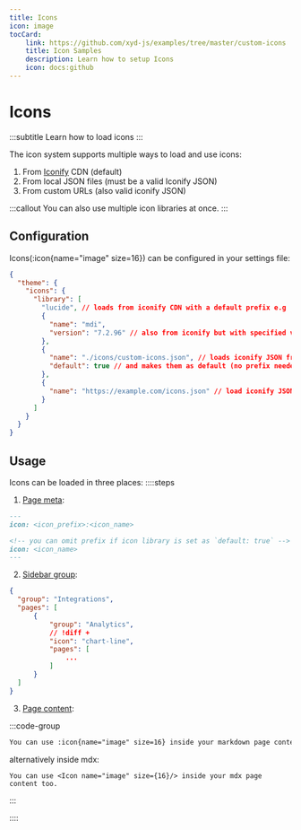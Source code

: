 ```yaml
---
title: Icons
icon: image
tocCard: 
    link: https://github.com/xyd-js/examples/tree/master/custom-icons
    title: Icon Samples
    description: Learn how to setup Icons
    icon: docs:github
---
```


# Icons
:::subtitle
Learn how to load icons
:::

The icon system supports multiple ways to load and use icons:

1. From [Iconify](http://iconify.design) CDN (default)
2. From local JSON files (must be a valid Iconify JSON)
3. From custom URLs (also valid iconify JSON)

:::callout
You can also use multiple icon libraries at once.
:::

## Configuration

Icons(:icon{name="image" size=16}) can be configured in your settings file: 

```json [!scroll]
{
  "theme": {
    "icons": {
      "library": [
        "lucide", // loads from iconify CDN with a default prefix e.g 'lucide'
        {
          "name": "mdi", 
          "version": "7.2.96" // also from iconify but with specified version
        },
        {
          "name": "./icons/custom-icons.json", // loads iconify JSON from a local file
          "default": true // and makes them as default (no prefix needed)
        },
        {
          "name": "https://example.com/icons.json" // load iconify JSON from an URL
        }
      ]
    }
  }
}
```


## Usage
Icons can be loaded in three places:
::::steps 

1. [Page meta](/docs/guides/pages):
```md my-page.md [descHead="Info" desc="This allows to add icon into sidebar page item."]
---
icon: <icon_prefix>:<icon_name>

<!-- you can omit prefix if icon library is set as `default: true` -->
icon: <icon_name>
---
```

2. [Sidebar group](/docs/guides/navigation#groups):
```json [descHead="Info" desc="This allows to add icon into specified sidebar group. "]
{
  "group": "Integrations",
  "pages": [
      {
          "group": "Analytics",
          // !diff +
          "icon": "chart-line",
          "pages": [
              ...
          ]
      }
  ]
}
```

3. [Page content](/docs/guides/writing-quickstart):

:::code-group
```md
You can use :icon{name="image" size=16} inside your markdown page content too.
```

alternatively inside mdx:
```mdx
You can use <Icon name="image" size={16}/> inside your mdx page content too.
```
:::

::::
